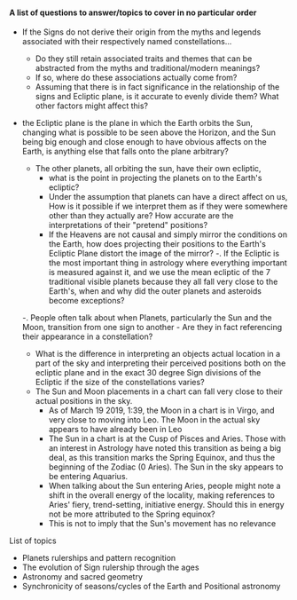 #### A list of questions to answer/topics to cover in no particular order

- If the Signs do not derive their origin from the myths and legends associated with their respectively named constellations...
  - Do they still retain associated traits and themes that can be abstracted from the myths and traditional/modern meanings?
  - If so, where do these associations actually come from?
  - Assuming that there is in fact significance in the relationship of the signs and Ecliptic plane, is it accurate to evenly divide them? What other factors might affect this?

- the Ecliptic plane is the plane in which the Earth orbits the Sun, changing what is possible to be seen above the Horizon, and the Sun being big enough and close enough to have obvious affects on the Earth, is anything else that falls onto the plane arbitrary?
  - The other planets, all orbiting the sun, have their own ecliptic,
    - what is the point in projecting the planets on to the Earth's ecliptic?
    - Under the assumption that planets can have a direct affect on us, How is it possible if we interpret them as if they were somewhere other than they actually are? How accurate are the interpretations of their "pretend" positions?
    - If the Heavens are not causal and simply mirror the conditions on the Earth, how does projecting their positions to the Earth's Ecliptic Plane distort the image of the mirror?
  -. If the Ecliptic is the most important thing in astrology where everything important is measured against it, and we use the mean ecliptic of the 7 traditional visible planets because they all fall very close to the Earth's, when and why did the outer planets and asteroids become exceptions? 
  
  -. People often talk about when Planets, particularly the Sun and the Moon, transition from one sign to another - Are they in fact referencing their appearance in a constellation? 
    - What is the difference in interpreting an objects actual location in a part of the sky and interpreting their perceived positions both on the ecliptic plane and in the exact 30 degree Sign divisions of the Ecliptic if the size of the constellations varies?
    - The Sun and Moon placements in a chart can fall very close to their actual positions in the sky. 
      - As of March 19 2019, 1:39, the Moon in a chart is in Virgo, and very close to moving into Leo. The Moon in the actual sky appears to have already been in Leo 
      - The Sun in a chart is at the Cusp of Pisces and Aries. Those with an interest in Astrology have noted this transition as being a big deal, as this transition marks the Spring Equinox, and thus the beginning of the Zodiac (0 Aries). The Sun in the sky appears to be entering Aquarius.
      - When talking about the Sun entering Aries, people might note a shift in the overall energy of the locality, making references to Aries' fiery, trend-setting, initiative energy. Should this in energy not be more attributed to the Spring equinox?
      - This is not to imply that the Sun's movement has no relevance


List of topics
 - Planets rulerships and pattern recognition
 - The evolution of Sign rulership through the ages 
 - Astronomy and sacred geometry
 - Synchronicity of seasons/cycles of the Earth and Positional astronomy
